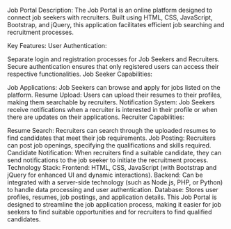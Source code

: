 Job Portal
Description:
The Job Portal is an online platform designed to connect job seekers with recruiters. Built using HTML, CSS, JavaScript, Bootstrap, and jQuery, this application facilitates efficient job searching and recruitment processes.

Key Features:
User Authentication:

Separate login and registration processes for Job Seekers and Recruiters.
Secure authentication ensures that only registered users can access their respective functionalities.
Job Seeker Capabilities:

Job Applications: Job Seekers can browse and apply for jobs listed on the platform.
Resume Upload: Users can upload their resumes to their profiles, making them searchable by recruiters.
Notification System: Job Seekers receive notifications when a recruiter is interested in their profile or when there are updates on their applications.
Recruiter Capabilities:

Resume Search: Recruiters can search through the uploaded resumes to find candidates that meet their job requirements.
Job Posting: Recruiters can post job openings, specifying the qualifications and skills required.
Candidate Notification: When recruiters find a suitable candidate, they can send notifications to the job seeker to initiate the recruitment process.
Technology Stack:
Frontend: HTML, CSS, JavaScript (with Bootstrap and jQuery for enhanced UI and dynamic interactions).
Backend: Can be integrated with a server-side technology (such as Node.js, PHP, or Python) to handle data processing and user authentication.
Database: Stores user profiles, resumes, job postings, and application details.
This Job Portal is designed to streamline the job application process, making it easier for job seekers to find suitable opportunities and for recruiters to find qualified candidates.
